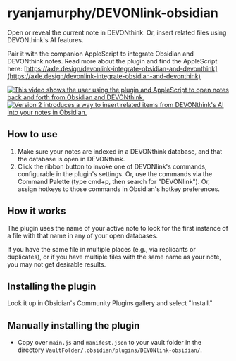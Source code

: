# ryanjamurphy/DEVONlink-obsidian

Open or reveal the current note in DEVONthink. Or, insert related files using DEVONthink's AI features.

Pair it with the companion AppleScript to integrate Obsidian and DEVONthink notes. Read more about the plugin and find the AppleScript here: [https://axle.design/devonlink-integrate-obsidian-and-devonthink](https://axle.design/devonlink-integrate-obsidian-and-devonthink)

[![This video shows the user using the plugin and AppleScript to open notes back and forth from Obsidian and DEVONthink.](https://camo.githubusercontent.com/47086d0746c4316b3b798c48e15f554d4134011c6bdc773ac3f46dfaf0a9aa7a/68747470733a2f2f692e696d6775722e636f6d2f5652757272394c2e676966)](https://camo.githubusercontent.com/47086d0746c4316b3b798c48e15f554d4134011c6bdc773ac3f46dfaf0a9aa7a/68747470733a2f2f692e696d6775722e636f6d2f5652757272394c2e676966) [![Version 2 introduces a way to insert related items from DEVONthink&apos;s AI into your notes in Obsidian.](https://user-images.githubusercontent.com/3618647/113517367-c6c04d80-953c-11eb-81ca-5f898c776ff0.gif)](https://user-images.githubusercontent.com/3618647/113517367-c6c04d80-953c-11eb-81ca-5f898c776ff0.gif)

## How to use

1. Make sure your notes are indexed in a DEVONthink database, and that the database is open in DEVONthink.
2. Click the ribbon button to invoke one of DEVONlink's commands, configurable in the plugin's settings. Or, use the commands via the Command Palette \(type cmd+p, then search for "DEVONlink"\). Or, assign hotkeys to those commands in Obsidian's hotkey preferences.

## How it works

The plugin uses the name of your active note to look for the first instance of a file with that name in any of your open databases.

If you have the same file in multiple places \(e.g., via replicants or duplicates\), or if you have multiple files with the same name as your note, you may not get desirable results.

## Installing the plugin

Look it up in Obsidian's Community Plugins gallery and select "Install."

## Manually installing the plugin

* Copy over `main.js` and `manifest.json` to your vault folder in the directory `VaultFolder/.obsidian/plugins/DEVONlink-obsidian/`.

